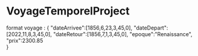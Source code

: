 # VoyageTemporelProject


format voyage : 
{
   "dateArrivee":[1856,6,23,3,45,0],
   "dateDepart":[2022,11,8,3,45,0],
   "dateRetour":[1856,7,1,3,45,0],
   "epoque":"Renaissance",
   "prix":2300.85	
}